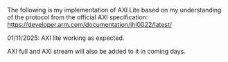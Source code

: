 The following is my implementation of AXI Lite based on my understanding of the protocol from the official AXI specification: https://developer.arm.com/documentation/ihi0022/latest/

01/11/2025: AXI lite working as expected.

AXI full and AXI stream will also be added to it in coming days.
